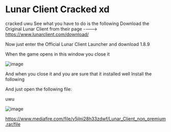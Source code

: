 # Lunar Client Cracked xd
cracked uwu
See what you have to do is the following
Download the Original Lunar Client from their page ----> https://www.lunarclient.com/download/

Now just enter the Official Lunar Client Launcher and download 1.8.9

When the game opens in this window you close it

![image](https://user-images.githubusercontent.com/95395808/208790665-15f85981-12e5-45cc-9a6e-bdc9b837fda9.png)


And when you close it and you are sure that it installed well Install the following

And just open the following file:

uwu

![image](https://user-images.githubusercontent.com/95395808/208790952-8152c814-d2d7-4d0e-9f63-585df8dfe03b.png)

https://www.mediafire.com/file/v5jlni28h33zdwf/Lunar_Client_non_premium.rar/file
